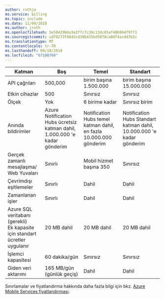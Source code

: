 ```yaml
---
author: rothja
ms.service: billing
ms.topic: include
ms.date: 11/09/2018
ms.author: jroth
ms.openlocfilehash: 5e58429b6a3e2f7c7c39c13dc65af48b064f9771
ms.sourcegitcommit: cd70273f0845cd39b435bd5978ca0df4ac4d7b2c
ms.translationtype: MT
ms.contentlocale: tr-TR
ms.lasthandoff: 09/18/2019
ms.locfileid: "67188760"
---
```

| Katman | Boş | Temel | Standart |
| --- | --- | --- | --- |
| API çağrıları |500,000 |birim başına 1.500.000 |birim başına 15.000.000 |
| Etkin cihazlar |500 |Sınırsız |Sınırsız |
| Ölçek |Yok |6 birime kadar |Sınırsız birim |
| Anında bildirimler |Azure Notification Hubs ücretsiz katman dahil, 1.000.000 'e kadar gönderim |Notification Hubs temel katman dahil, en fazla 10.000.000 gönderim |Notification Hubs Standart katman dahil, 10.000.000 'e kadar gönderim |
| Gerçek zamanlı mesajlaşma/<br/>Web Yuvaları |Sınırlı |Mobil hizmet başına 350 |Sınırsız |
| Çevrimdışı eşitlemeler |Sınırlı |Dahil |Dahil |
| Zamanlanan işler |Sınırlı |Dahil |Dahil |
| Azure SQL veritabanı (gerekli) <br/>Ek kapasite için standart ücretler uygulanır |20 MB dahil |20 MB dahil |20 MB dahil |
| İşlemci kapasitesi |60 dakika/gün |Sınırsız |Sınırsız |
| Giden veri aktarımı |165 MB/gün (günlük geçiş) |Dahil |Dahil |

Sınırlamalar ve fiyatlandırma hakkında daha fazla bilgi için bkz. [Azure Mobile Services fiyatlandırması](https://azure.microsoft.com/pricing/details/mobile-services/). 

